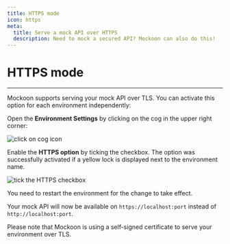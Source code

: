```yaml
---
title: HTTPS mode
icon: https
meta:
  title: Serve a mock API over HTTPS
  description: Need to mock a secured API? Mockoon can also do this!
---
```


# HTTPS mode

---

Mockoon supports serving your mock API over TLS. You can activate this option for each environment independently:

Open the **Environment Settings** by clicking on the cog in the upper right corner:

![click on cog icon](/images/docs/open-settings.png)

Enable the **HTTPS option** by ticking the checkbox. The option was successfully activated if a yellow lock is displayed next to the environment name.

![tick the HTTPS checkbox](/images/docs/enable-https.png)

You need to restart the environment for the change to take effect.

Your mock API will now be available on `https://localhost:port` instead of `http://localhost:port`.

Please note that Mockoon is using a self-signed certificate to serve your environment over TLS.
